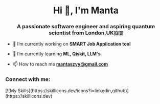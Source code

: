<h1 align="center">Hi 👋, I'm Manta</h1>
<h3 align="center">A passionate software engineer and aspiring quantum scientist from London,UK🇬🇧</h3>

- 🔭 I’m currently working on **SMART Job Application tool**

- 🌱 I’m currently learning **ML, Qiskit, LLM's**

- 📫 How to reach me **mantaszvy@gmail.com**

<h3 align="left">Connect with me:</h3>
<p align="left">
[![My Skills](https://skillicons.dev/icons?i=linkedin,github)](https://skillicons.dev)
